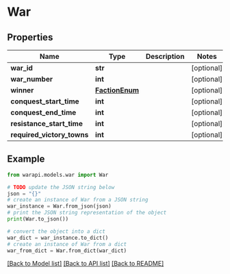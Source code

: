 # War


## Properties

Name | Type | Description | Notes
------------ | ------------- | ------------- | -------------
**war_id** | **str** |  | [optional] 
**war_number** | **int** |  | [optional] 
**winner** | [**FactionEnum**](FactionEnum.md) |  | [optional] 
**conquest_start_time** | **int** |  | [optional] 
**conquest_end_time** | **int** |  | [optional] 
**resistance_start_time** | **int** |  | [optional] 
**required_victory_towns** | **int** |  | [optional] 

## Example

```python
from warapi.models.war import War

# TODO update the JSON string below
json = "{}"
# create an instance of War from a JSON string
war_instance = War.from_json(json)
# print the JSON string representation of the object
print(War.to_json())

# convert the object into a dict
war_dict = war_instance.to_dict()
# create an instance of War from a dict
war_from_dict = War.from_dict(war_dict)
```
[[Back to Model list]](../README.md#documentation-for-models) [[Back to API list]](../README.md#documentation-for-api-endpoints) [[Back to README]](../README.md)


